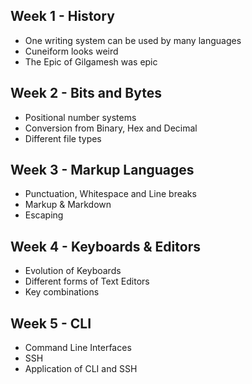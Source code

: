 ## Week 1 - History
- One writing system can be used by many languages
- Cuneiform looks weird
- The Epic of Gilgamesh was epic
## Week 2 - Bits and Bytes
- Positional number systems
- Conversion from Binary, Hex and Decimal
- Different file types
## Week 3 - Markup Languages
- Punctuation, Whitespace and Line breaks
- Markup & Markdown
- Escaping
## Week 4 - Keyboards & Editors
- Evolution of Keyboards
- Different forms of Text Editors
- Key combinations
## Week 5 - CLI
- Command Line Interfaces
- SSH
- Application of CLI and SSH 
